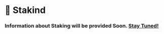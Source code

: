 # 🏦 Stakind

### Information about Staking will be provided Soon. [Stay Tuned!](https://discord.com/invite/dPNE6fK4S4)
